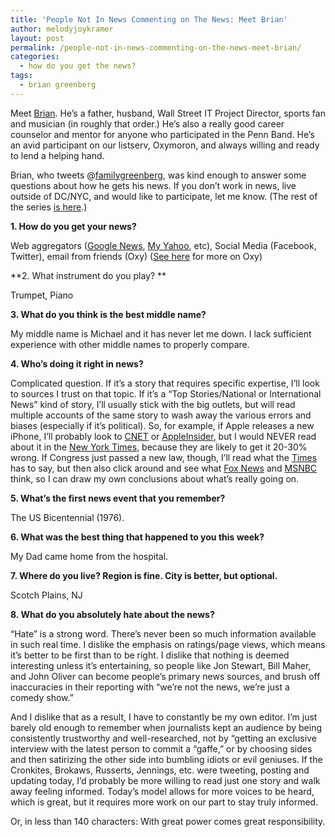 ```yaml
---
title: 'People Not In News Commenting on The News: Meet Brian'
author: melodyjoykramer
layout: post
permalink: /people-not-in-news-commenting-on-the-news-meet-brian/
categories:
  - how do you get the news?
tags:
  - brian greenberg
---
```

Meet [Brian][1]. He&#8217;s a father, husband, Wall Street IT Project Director, sports fan and musician (in roughly that order.) He&#8217;s also a really good career counselor and mentor for anyone who participated in the Penn Band. He&#8217;s an avid participant on our listserv, Oxymoron, and always willing and ready to lend a helping hand.

Brian, who tweets @[familygreenberg][2], was kind enough to answer some questions about how he gets his news. If you don’t work in news, live outside of DC/NYC, and would like to participate, let me know. (The rest of the series [is here][3].)

**1. How do you get your news?**

Web aggregators ([Google News][4], [My Yahoo][5], etc), Social Media (Facebook, Twitter), email from friends (Oxy) ([See here][6] for more on Oxy)

**2. What instrument do you play? **

Trumpet, Piano

**3. What do you think is the best middle name?**

My middle name is Michael and it has never let me down. I lack sufficient experience with other middle names to properly compare.

**4. Who&#8217;s doing it right in news?**

Complicated question. If it&#8217;s a story that requires specific expertise, I&#8217;ll look to sources I trust on that topic. If it&#8217;s a &#8220;Top Stories/National or International News&#8221; kind of story, I&#8217;ll usually stick with the big outlets, but will read multiple accounts of the same story to wash away the various errors and biases (especially if it&#8217;s political). So, for example, if Apple releases a new iPhone, I&#8217;ll probably look to [CNET][7] or [AppleInsider][8], but I would NEVER read about it in the [New York Times][9], because they are likely to get it 20-30% wrong. If Congress just passed a new law, though, I&#8217;ll read what the [Times][9] has to say, but then also click around and see what [Fox News][10] and [MSNBC][11] think, so I can draw my own conclusions about what&#8217;s really going on.

**5. What&#8217;s the first news event that you remember?**

The US Bicentennial (1976).

**6. What was the best thing that happened to you this week?**

My Dad came home from the hospital.

**7. Where do you live? Region is fine. City is better, but optional.**

Scotch Plains, NJ

**8. What do you absolutely hate about the news?**

&#8220;Hate&#8221; is a strong word. There&#8217;s never been so much information available in such real time. I dislike the emphasis on ratings/page views, which means it&#8217;s better to be first than to be right. I dislike that nothing is deemed interesting unless it&#8217;s entertaining, so people like Jon Stewart, Bill Maher, and John Oliver can become people&#8217;s primary news sources, and brush off inaccuracies in their reporting with &#8220;we&#8217;re not the news, we&#8217;re just a comedy show.&#8221;

And I dislike that as a result, I have to constantly be my own editor. I&#8217;m just barely old enough to remember when journalists kept an audience by being consistently trustworthy and well-researched, not by &#8220;getting an exclusive interview with the latest person to commit a &#8220;gaffe,&#8221; or by choosing sides and then satirizing the other side into bumbling idiots or evil geniuses. If the Cronkites, Brokaws, Russerts, Jennings, etc. were tweeting, posting and updating today, I&#8217;d probably be more willing to read just one story and walk away feeling informed. Today&#8217;s model allows for more voices to be heard, which is great, but it requires more work on our part to stay truly informed.

Or, in less than 140 characters: With great power comes great responsibility.

 [1]: http://www.familygreenberg.com/index2.php
 [2]: https://twitter.com/familygreenberg
 [3]: http://www.melodyjk.com/category/how-do-you-get-the-news/
 [4]: https://news.google.com/
 [5]: https://my.yahoo.com/
 [6]: http://www.melodyjk.com/people-not-in-news-commenting-on-the-news-meet-adam-sherr/
 [7]: http://www.cnet.com/
 [8]: http://appleinsider.com/
 [9]: http://www.nytimes.com/
 [10]: http://www.foxnews.com/
 [11]: http://www.msnbc.com/